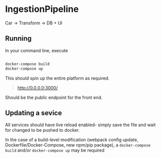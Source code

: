 # IngestionPipeline
Car -> Transform -> DB + UI

## Running

In your command line, execute

```bash

docker-compose build
docker-compose up

```

This should spin up the entire platform as required.

> http://0.0.0.0:3000/

Should be the public endpoint for the front end.

## Updating a sevice

All services should have live reload enabled- simply save the file and wait for changed to be pushed to docker.

In the case of a build-level modification (webpack config update, Dockerfile/Docker-Compose, new npm/pip package), a `docker-compose build` and/or `docker-compose up` may be required
